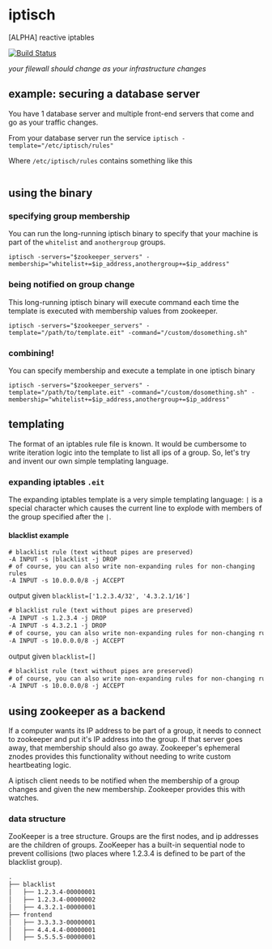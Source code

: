 iptisch
=======

[ALPHA] reactive iptables

[![Build Status](https://travis-ci.org/supershabam/iptisch.svg?branch=master)](https://travis-ci.org/supershabam/iptisch)

*your filewall should change as your infrastructure changes*

example: securing a database server
-----------------------------------

You have 1 database server and multiple front-end servers that come and go as your traffic changes.

From your database server run the service `iptisch -template="/etc/iptisch/rules"`

Where `/etc/iptisch/rules` contains something like this

```
```

## using the binary

### specifying group membership

You can run the long-running iptisch binary to specify that your machine is part of the `whitelist` and `anothergroup` groups.

`iptisch -servers="$zookeeper_servers" -membership="whitelist+=$ip_address,anothergroup+=$ip_address"`

### being notified on group change

This long-running iptisch binary will execute command each time the template is executed with membership values from zookeeper.

`iptisch -servers="$zookeeper_servers" -template="/path/to/template.eit" -command="/custom/dosomething.sh"`

### combining!

You can specify membership and execute a template in one iptisch binary

`iptisch -servers="$zookeeper_servers" -template="/path/to/template.eit" -command="/custom/dosomething.sh" -membership="whitelist+=$ip_address,anothergroup+=$ip_address"`

## templating

The format of an iptables rule file is known. It would be cumbersome to write iteration logic into the template to list all ips of a group. So, let's try and invent our own simple templating language.

### expanding iptables `.eit`

The expanding iptables template is a very simple templating language: `|` is a special character which causes the current line to explode with members of the group specified after the `|`.

#### blacklist example

```eit
# blacklist rule (text without pipes are preserved)
-A INPUT -s |blacklist -j DROP
# of course, you can also write non-expanding rules for non-changing rules
-A INPUT -s 10.0.0.0/8 -j ACCEPT
```

output given `blacklist=['1.2.3.4/32', '4.3.2.1/16']`

```txt
# blacklist rule (text without pipes are preserved)
-A INPUT -s 1.2.3.4 -j DROP
-A INPUT -s 4.3.2.1 -j DROP
# of course, you can also write non-expanding rules for non-changing rules
-A INPUT -s 10.0.0.0/8 -j ACCEPT
```

output given `blacklist=[]`

```txt
# blacklist rule (text without pipes are preserved)
# of course, you can also write non-expanding rules for non-changing rules
-A INPUT -s 10.0.0.0/8 -j ACCEPT
```

## using zookeeper as a backend

If a computer wants its IP address to be part of a group, it needs to connect to zookeeper and put it's IP address into the group. If that server goes away, that membership should also go away. Zookeeper's ephemeral znodes provides this functionality without needing to write custom heartbeating logic.

A iptisch client needs to be notified when the membership of a group changes and given the new membership. Zookeeper provides this with watches.

### data structure

ZooKeeper is a tree structure. Groups are the first nodes, and ip addresses are the children of groups. ZooKeeper has a built-in sequential node to prevent collisions (two places where 1.2.3.4 is defined to be part of the blacklist group).

```txt
.
├── blacklist
│   ├── 1.2.3.4-00000001
│   ├── 1.2.3.4-00000002
│   ├── 4.3.2.1-00000001
├── frontend
│   ├── 3.3.3.3-00000001
│   ├── 4.4.4.4-00000001
│   ├── 5.5.5.5-00000001
```


